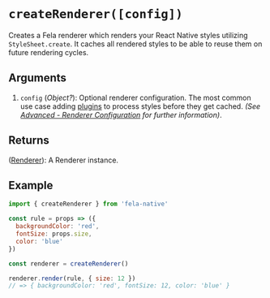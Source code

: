 # `createRenderer([config])`

Creates a Fela renderer which renders your React Native styles utilizing `StyleSheet.create`. It caches all rendered styles to be able to reuse them on future rendering cycles.

## Arguments
1. `config` (*Object?*): Optional renderer configuration. The most common use case adding [plugins](../../advanced/Plugins.md) to process styles before they get cached. *(See [Advanced - Renderer Configuration](../../advanced/RendererConfiguration.md) for further information)*.

## Returns
([Renderer](Renderer.md)): A Renderer instance.

## Example

```javascript
import { createRenderer } from 'fela-native'

const rule = props => ({
  backgroundColor: 'red',
  fontSize: props.size,
  color: 'blue'
})

const renderer = createRenderer()

renderer.render(rule, { size: 12 })
// => { backgroundColor: 'red', fontSize: 12, color: 'blue' }
```
